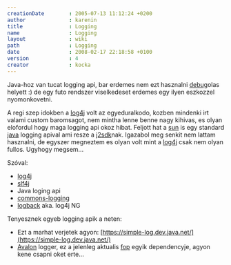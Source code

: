 ```yaml
---
creationDate        : 2005-07-13 11:12:24 +0200 
author              : karenin 
title               : Logging 
name                : Logging 
layout              : wiki 
path                : Logging 
date                : 2008-02-17 22:18:58 +0100 
version             : 4 
creator             : kocka 
---
```

Java-hoz van tucat logging api, bar erdemes nem ezt hasznalni [debug](Missing.html)olas helyett :) de egy futo rendszer viselkedeset erdemes egy ilyen eszkozzel nyomonkovetni.

A regi szep idokben a [log4j](log4j.html) volt az egyeduralkodo, kozben mindenki irt valami custom baromsagot, nem mintha lenne benne nagy kihivas, es olyan elofordul hogy maga logging api okoz hibat. Feljott hat a [sun](Sun.html) is egy standard [java](java.html) logging apival ami resze a [j2sdk](Missing.html)nak. Igazabol meg senkit nem lattam hasznalni, de egyszer megneztem es olyan volt mint a [log4j](log4j.html) csak nem olyan fullos. Ugyhogy megsem...

Szóval:

*   [log4j](log4j.html)
*   [slf4j](slf4j.html)
*   Java loging api
*   [commons-logging](commons-logging.html)
*   [logback](logback.html) aka. log4j NG

Tenyesznek egyeb logging apik a neten:

*   Ezt a marhat verjetek agyon: [https://simple-log.dev.java.net/](https://simple-log.dev.java.net/)
*   [Avalon](avalon.html) logger, ez a jelenleg aktualis [fop](FOP.html) egyik dependencyje, agyon kene csapni oket erte...
